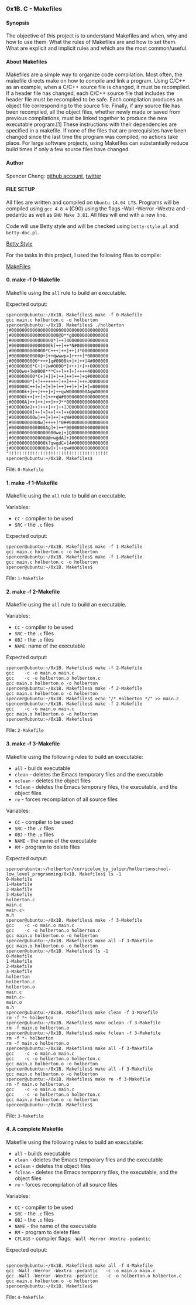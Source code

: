 ### 0x1B. C - Makefiles

#### Synopsis
The objective of this project is to understand Makefiles and when, why and how to use them. What the rules of Makefiles are and how to set them. What are explicit and implicit rules and which are the most common/useful.

#### About Makefiles
Makefiles are a simple way to organize code compilation. Most often, the makefile directs make on how to compile and link a program. Using C/C++ as an example, when a C/C++ source file is changed, it must be recompiled. If a header file has changed, each C/C++ source file that includes the header file must be recompiled to be safe. Each compilation produces an object file corresponding to the source file. Finally, if any source file has been recompiled, all the object files, whether newly made or saved from previous compilations, must be linked together to produce the new executable program.[1] These instructions with their dependencies are specified in a makefile. If none of the files that are prerequisites have been changed since the last time the program was compiled, no actions take place. For large software projects, using Makefiles can substantially reduce build times if only a few source files have changed.

#### Author
Spencer Cheng: [github account](https://github.com/spencerhcheng), [twitter](https://twitter.com/spencerhcheng)

#### FILE SETUP
All files are written and compiled on `Ubuntu 14.04 LTS`. Programs will be compiled using `gcc 4.8.4` (C90) using the flags -Wall -Werror -Wextra and -pedantic as well as `GNU Make 3.81`. All files will end with a new line.

Code will use Betty style and will be checked using `betty-style.pl` and `betty-doc.pl`.

<a href="https://github.com/holbertonschool/Betty">Betty Style</a>

For the tasks in this project, I used the following files to compile:

<a href ="https://github.com/holbertonschool/0x1B.c">MakeFiles</a>

#### 0. make -f 0-Makefile
Makefile using the `all` rule to build an executable.

Expected output:

```
spencer@ubuntu:~/0x1B. Makefiles$ make -f 0-Makefile 
gcc main.c holberton.c -o holberton
spencer@ubuntu:~/0x1B. Makefiles$ ./holberton 
j#0000000000000000000000000000000000000
j#000000000000000000@Q**g00000000000000
j#0000000000000000*]++]4000000000000000
j#000000000000000k]++]++*N#000000000000
j#0000000000000*C+++]++]++]J*0000000000
j#00000000000@+]++qwwwp=]++++]*00000000
j#0000000000*+++]q#0000k+]+]++]4#000000
j#00000000*C+]+]w#0000*]+++]+]++0000000
j#0000we+]wW000***C++]++]+]++++40000000
j#000000000*C+]+]]+]++]++]++]+q#0000000
j#0000000*]+]+++++++]++]+++]+++J0000000
j#000000C++]=]+]+]+]++]++]+]+]+]=000000
j#00000k+]++]+++]+]++qwW0000000AgW00000
j#00000k++]++]+]+++qW#00000000000000000
j#00000A]++]++]++]++J**0000000000000000
j#000000e]++]+++]++]++]J000000000000000
j#0000000A]++]+]++]++]++000000000000000
j#000000000w]++]+]++]+qW#00000000000000
j#00000000000w]++++]*0##000000000000000
j#0000000000000Ag]+]++*0000000000000000
j#00000000000000000we]+]Q00000000000000
j#0000000000000@@+wgdA]+J00000000000000
j#0000000000000k?qwgdC=]4#0000000000000
j#00000000000000w]+]++qw#00000000000000
"!!!!!!!!!!!!!!!!!!!!!!!!!!!!!!!!!!!!!!
spencer@ubuntu:~/0x1B. Makefiles$ 
```
File: `0-Makefile`

#### 1. make -f 1-Makefile
Makefile using the `all` rule to build an executable.

Variables:
* `CC` - compiler to be used
* `SRC` - the `.c` files

Expected output:
```
spencer@ubuntu:~/0x1B. Makefiles$ make -f 1-Makefile
gcc main.c holberton.c -o holberton
spencer@ubuntu:~/0x1B. Makefiles$ make -f 1-Makefile
gcc main.c holberton.c -o holberton
spencer@ubuntu:~/0x1B. Makefiles$
```

File: `1-Makefile`

#### 2. make -f 2-Makefile
Makefile using the `all` rule to build an executable.

Variables:
* `CC` - compiler to be used
* `SRC` - the `.c` files
* `OBJ` - the `.o` files
* `NAME`: name of the executable

Expected output:
```
spencer@ubuntu:~/0x1B. Makefiles$ make -f 2-Makefile
gcc    -c -o main.o main.c
gcc    -c -o holberton.o holberton.c
gcc main.o holberton.o -o holberton
spencer@ubuntu:~/0x1B. Makefiles$ make -f 2-Makefile
gcc main.o holberton.o -o holberton
spencer@ubuntu:~/0x1B. Makefiles$ echo "/* Holberton */" >> main.c
spencer@ubuntu:~/0x1B. Makefiles$ make -f 2-Makefile
gcc    -c -o main.o main.c
gcc main.o holberton.o -o holberton
spencer@ubuntu:~/0x1B. Makefiles$ 
```

File: `2-Makefile`

#### 3. make -f 3-Makefile
Makefile using the following rules to build an executable:
* `all` - builds executable
* `clean` - deletes the Emacs temporary files and the executable
* `oclean` - deletes the object files
* `fclean` - deletes the Emacs temporary files, the executable, and the object files
* `re` - forces recompilation of all source files

Variables:
* `CC` - compiler to be used
* `SRC` - the `.c` files
* `OBJ` - the `.o` files
* `NAME` - the name of the executable
* `RM` - program to delete files

Expected output:

```
spencerubuntu:~/holberton/curriculum_by_julien/holbertonschool-low_level_programming/0x1B. Makefiles$ ls -1
0-Makefile
1-Makefile
2-Makefile
3-Makefile
holberton.c
main.c
main.c~
m.h
spencer@ubuntu:~/0x1B. Makefiles$ make -f 3-Makefile
gcc    -c -o main.o main.c
gcc    -c -o holberton.o holberton.c
gcc main.o holberton.o -o holberton
spencer@ubuntu:~/0x1B. Makefiles$ make all -f 3-Makefile
gcc main.o holberton.o -o holberton
spencer@ubuntu:~/0x1B. Makefiles$ ls -1
0-Makefile
1-Makefile
2-Makefile
3-Makefile
holberton
holberton.c
holberton.o
main.c
main.c~
main.o
m.h
spencer@ubuntu:~/0x1B. Makefiles$ make clean -f 3-Makefile 
rm -f *~ holberton
spencer@ubuntu:~/0x1B. Makefiles$ make oclean -f 3-Makefile 
rm -f main.o holberton.o
spencer@ubuntu:~/0x1B. Makefiles$ make fclean -f 3-Makefile 
rm -f *~ holberton
rm -f main.o holberton.o
spencer@ubuntu:~/0x1B. Makefiles$ make all -f 3-Makefile
gcc    -c -o main.o main.c
gcc    -c -o holberton.o holberton.c
gcc main.o holberton.o -o holberton
spencer@ubuntu:~/0x1B. Makefiles$ make all -f 3-Makefile
gcc main.o holberton.o -o holberton
spencer@ubuntu:~/0x1B. Makefiles$ make re -f 3-Makefile
rm -f main.o holberton.o
gcc    -c -o main.o main.c
gcc    -c -o holberton.o holberton.c
gcc main.o holberton.o -o holberton
spencer@ubuntu:~/0x1B. Makefiles$ 
```

File: `3-Makefile`

#### 4. A complete Makefile

Makefile using the following rules to build an executable:
* `all` - builds executable
* `clean` - deletes the Emacs temporary files and the executable
* `oclean` - deletes the object files
* `fclean` - deletes the Emacs temporary files, the executable, and the object files
* `re` - forces recompilation of all source files

Variables:
* `CC` - compiler to be used
* `SRC` - the `.c` files
* `OBJ` - the `.o` files
* `NAME` - the name of the executable
* `RM` - program to delete files
* `CFLAGS` - compiler flags: `-Wall` `-Werror` `-Wextra` `-pedantic`

Expected output:

```

spencer@ubuntu:~/0x1B. Makefiles$ make all -f 4-Makefile
gcc -Wall -Werror -Wextra -pedantic   -c -o main.o main.c
gcc -Wall -Werror -Wextra -pedantic   -c -o holberton.o holberton.c
gcc main.o holberton.o -o holberton
spencer@ubuntu:~/0x1B. Makefiles$ 
```

File: `4-Makefile`

